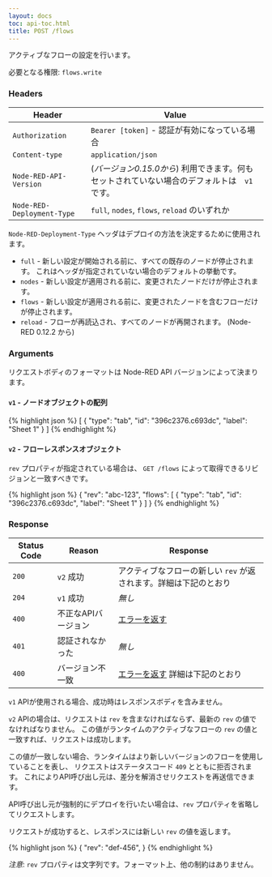 ```yaml
---
layout: docs
toc: api-toc.html
title: POST /flows
---
```


アクティブなフローの設定を行います。

必要となる権限: <code>flows.write</code>

### Headers

Header                     | Value
---------------------------|----------
`Authorization`            | `Bearer [token]` - 認証が有効になっている場合
`Content-type`             | `application/json`
`Node-RED-API-Version`     | (*バージョン0.15.0から*) 利用できます。何もセットされていない場合のデフォルトは　`v1` です。
`Node-RED-Deployment-Type` | `full`, `nodes`, `flows`, `reload` のいずれか


`Node-RED-Deployment-Type` ヘッダはデプロイの方法を決定するために使用されます。

 - `full` - 新しい設定が開始される前に、すべての既存のノードが停止されます。
   これはヘッダが指定されていない場合のデフォルトの挙動です。
 - `nodes` - 新しい設定が適用される前に、変更されたノードだけが停止されます。
 - `flows` - 新しい設定が適用される前に、変更されたノードを含むフローだけが停止されます。
 - `reload` - フローが再読込され、すべてのノードが再開されます。 (Node-RED 0.12.2 から)

### Arguments

リクエストボディのフォーマットは Node-RED API バージョンによって決まります。

#### `v1` - ノードオブジェクトの配列

{% highlight json %}
[
  {
    "type": "tab",
    "id": "396c2376.c693dc",
    "label": "Sheet 1"
  }
]
{% endhighlight %}


#### `v2` - フローレスポンスオブジェクト

`rev` プロパティが指定されている場合は、 `GET /flows` によって取得できるリビジョンと一致すべきです。

{% highlight json %}
{
    "rev": "abc-123",
    "flows": [
      {
        "type": "tab",
        "id": "396c2376.c693dc",
        "label": "Sheet 1"
      }
    ]
}
{% endhighlight %}

### Response

Status Code | Reason              | Response
------------|---------------------|--------------
`200`       | `v2` 成功           | アクティブなフローの新しい `rev` が返されます。詳細は下記のとおり
`204`       | `v1` 成功           | _無し_
`400`       | 不正なAPIバージョン | [エラーを返す](/docs/api/admin/errors)
`401`       | 認証されなかった    | _無し_
`400`       | バージョン不一致    | [エラーを返す](/docs/api/admin/errors) 詳細は下記のとおり

`v1` APIが使用される場合、成功時はレスポンスボディを含みません。

`v2` APIの場合は、リクエストは `rev` を含まなければならず、最新の `rev` の値でなければなりません。
この値がランタイムのアクティブなフローの `rev` の値と一致すれば、リクエストは成功します。

この値が一致しない場合、ランタイムはより新しいバージョンのフローを使用していることを表し、
リクエストはステータスコード `409` とともに拒否されます。
これによりAPI呼び出し元は、差分を解消させリクエストを再送信できます。

API呼び出し元が強制的にデプロイを行いたい場合は、`rev` プロパティを省略してリクエストします。

リクエストが成功すると、レスポンスには新しい `rev` の値を返します。

{% highlight json %}
{
    "rev": "def-456",
}
{% endhighlight %}

*注意*: `rev` プロパティは文字列です。フォーマット上、他の制約はありません。
